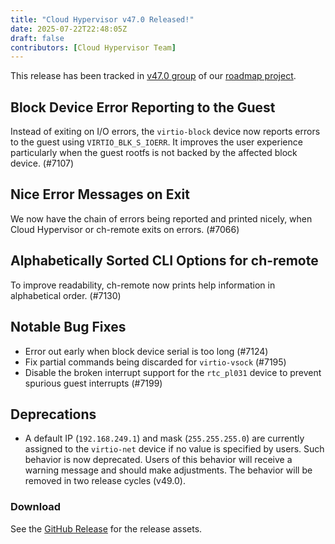 ```yaml
---
title: "Cloud Hypervisor v47.0 Released!"
date: 2025-07-22T22:48:05Z
draft: false
contributors: [Cloud Hypervisor Team]
---
```

This release has been tracked in [v47.0 group](https://github.com/orgs/cloud-hypervisor/projects/6/views/4?filterQuery=release%3A%22Release+47%22) of our [roadmap project](https://github.com/orgs/cloud-hypervisor/projects/6/).

Block Device Error Reporting to the Guest
-----------------------------------------

Instead of exiting on I/O errors, the `virtio-block` device now reports
errors to the guest using `VIRTIO_BLK_S_IOERR`. It improves the user
experience particularly when the guest rootfs is not backed by the
affected block device. (#7107)

Nice Error Messages on Exit
---------------------------

We now have the chain of errors being reported and printed nicely, when
Cloud Hypervisor or ch-remote exits on errors. (#7066)

Alphabetically Sorted CLI Options for ch-remote
-----------------------------------------------

To improve readability, ch-remote now prints help information in
alphabetical order. (#7130)

Notable Bug Fixes
-----------------

* Error out early when block device serial is too long (#7124)
* Fix partial commands being discarded for `virtio-vsock` (#7195)
* Disable the broken interrupt support for the `rtc_pl031` device to
  prevent spurious guest interrupts (#7199)

Deprecations
------------

* A default IP (`192.168.249.1`) and mask (`255.255.255.0`) are
 currently assigned  to the `virtio-net` device if no value is specified
 by users. Such behavior is now deprecated.  Users of this behavior will
 receive a warning message and should make adjustments. The behavior
 will be removed in two release cycles (v49.0).
### Download
 See the <a href="https://github.com/cloud-hypervisor/cloud-hypervisor/releases/tag/v47.0">GitHub Release</a> for the release assets.
